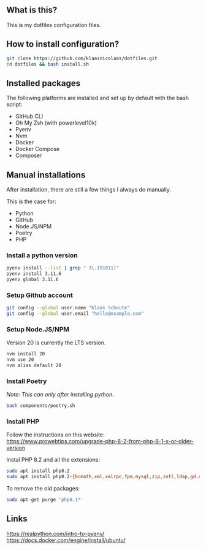 ## What is this?

This is my dotfiles configuration files.

## How to install configuration?

```bash
git clone https://github.com/klaasnicolaas/dotfiles.git
cd dotfiles && bash install.sh
```

## Installed packages

The following platforms are installed and set up by default with the bash script:

- GitHub CLI
- Oh My Zsh (with powerlevel10k)
- Pyenv
- Nvm
- Docker
- Docker Compose
- Composer

## Manual installations

After installation, there are still a few things I always do manually.

This is the case for:

- Python
- GitHub
- Node.JS/NPM
- Poetry
- PHP

### Install a python version

```bash
pyenv install --list | grep " 3\.[91011]"
pyenv install 3.11.6
pyenv global 3.11.6
```

### Setup Github account

```bash
git config --global user.name "Klaas Schoute"
git config --global user.email "hello@example.com"
```

### Setup Node.JS/NPM

Version 20 is currently the LTS version.

```bash
nvm install 20
nvm use 20
nvm alias default 20
```

### Install Poetry

_Note: This can only after installing python._

```bash
bash components/poetry.sh
```

### Install PHP

Follow the instructions on this website: <br>
https://www.prowebtips.com/upgrade-php-8-2-from-php-8-1-x-or-older-version

Instal PHP 8.2 and all the extensions:

```bash
sudo apt install php8.2
sudo apt install php8.2-{bcmath,xml,xmlrpc,fpm,mysql,zip,intl,ldap,gd,cli,bz2,curl,common,mbstring,pgsql,opcache,soap,cgi,imagick,readline,sqlite3}
```

To remove the old packages:

```bash
sudo apt-get purge 'php8.1*'
```

## Links

https://realpython.com/intro-to-pyenv/ <br>
https://docs.docker.com/engine/install/ubuntu/
